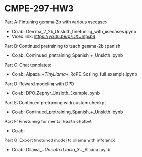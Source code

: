 # CMPE-297-HW3


Part A: Fintuning gemma-2b with various usecases
- Colab: Gemma_2_2b_Unsloth_finetuning_with_usecases.ipynb
- Video link: https://youtu.be/p7DXUInpsb4

Part B: Continued pretraining to teach gemma-2b spanish
- Colab: Continued_pretraining_Spanish_+_Unsloth.ipynb

Part C: Chat templates:
- Colab: Alpaca_+_TinyLlama_+_RoPE_Scaling_full_example.ipynb

Part D: Reward modeling with DPO
- Colab: DPO_Zephyr_Unsloth_Example.ipynb

Part E: Continued pretraining with custom checkpt
- Colab: Continued_pretraining_Spanish_+_Unsloth.ipynb

Part F: Finetuning for mental health chatbot
- Colab: 

Part G: Export finetuned model to ollama with inferance
- Colab: Ollama_+_Unsloth_+_Llama_3_+_Alpaca.ipynb
